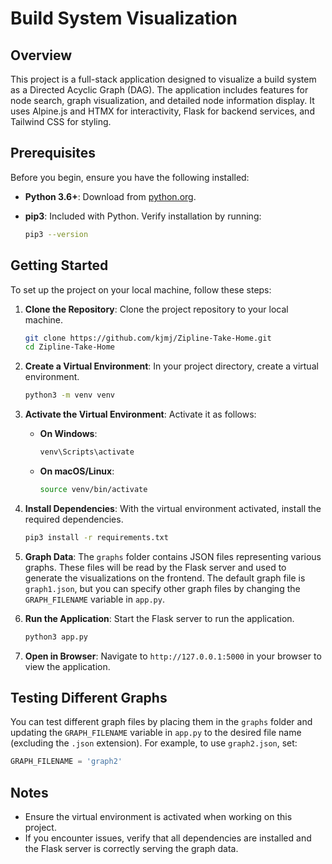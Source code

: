 # Build System Visualization

## Overview

This project is a full-stack application designed to visualize a build system as a Directed Acyclic Graph (DAG). The application includes features for node search, graph visualization, and detailed node information display. It uses Alpine.js and HTMX for interactivity, Flask for backend services, and Tailwind CSS for styling.

## Prerequisites

Before you begin, ensure you have the following installed:

- **Python 3.6+**: Download from [python.org](https://www.python.org/downloads/).
- **pip3**: Included with Python. Verify installation by running:

  ```bash
  pip3 --version
  ```

## Getting Started

To set up the project on your local machine, follow these steps:

1. **Clone the Repository**: Clone the project repository to your local machine.

   ```bash
   git clone https://github.com/kjmj/Zipline-Take-Home.git
   cd Zipline-Take-Home
   ```

2. **Create a Virtual Environment**: In your project directory, create a virtual environment.

   ```bash
   python3 -m venv venv
   ```

3. **Activate the Virtual Environment**: Activate it as follows:

   - **On Windows**:

     ```bash
     venv\Scripts\activate
     ```

   - **On macOS/Linux**:

     ```bash
     source venv/bin/activate
     ```

4. **Install Dependencies**: With the virtual environment activated, install the required dependencies.

   ```bash
   pip3 install -r requirements.txt
   ```

5. **Graph Data**: The `graphs` folder contains JSON files representing various graphs. These files will be read by the Flask server and used to generate the visualizations on the frontend. The default graph file is `graph1.json`, but you can specify other graph files by changing the `GRAPH_FILENAME` variable in `app.py`.

6. **Run the Application**: Start the Flask server to run the application.

   ```bash
   python3 app.py
   ```

7. **Open in Browser**: Navigate to `http://127.0.0.1:5000` in your browser to view the application.

## Testing Different Graphs

You can test different graph files by placing them in the `graphs` folder and updating the `GRAPH_FILENAME` variable in `app.py` to the desired file name (excluding the `.json` extension). For example, to use `graph2.json`, set:

```python
GRAPH_FILENAME = 'graph2'
```

## Notes

- Ensure the virtual environment is activated when working on this project.
- If you encounter issues, verify that all dependencies are installed and the Flask server is correctly serving the graph data.
